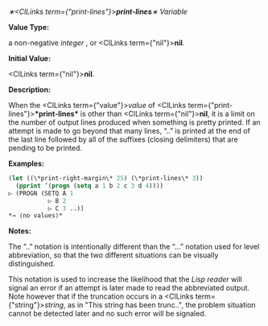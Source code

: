 *∗<ClLinks  term={"print-lines"}><b>*print-lines*</b></ClLinks>∗ Variable* 



**Value Type:** 



a non-negative *integer* , or <ClLinks  term={"nil"}><b>nil</b></ClLinks>. 



**Initial Value:** 



<ClLinks  term={"nil"}><b>nil</b></ClLinks>. 







 



 



**Description:** 



When the <ClLinks  term={"value"}><i>value</i></ClLinks> of <ClLinks  term={"print-lines"}><b>\*print-lines\*</b></ClLinks> is other than <ClLinks  term={"nil"}><b>nil</b></ClLinks>, it is a limit on the number of output lines produced when something is pretty printed. If an attempt is made to go beyond that many lines, “..” is printed at the end of the last line followed by all of the suffixes (closing delimiters) that are pending to be printed. 



**Examples:**
```lisp
(let ((\*print-right-margin\* 25) (\*print-lines\* 3)) 
  (pprint ’(progn (setq a 1 b 2 c 3 d 4)))) 
▷ (PROGN (SETQ A 1 
	       ▷ B 2 
	       ▷ C 3 ..)) 
*→ ⟨no values⟩* 
```
**Notes:** 



The “..” notation is intentionally different than the “...” notation used for level abbreviation, so that the two different situations can be visually distinguished. 



This notation is used to increase the likelihood that the *Lisp reader* will signal an error if an attempt is later made to read the abbreviated output. Note however that if the truncation occurs in a <ClLinks  term={"string"}><i>string</i></ClLinks>, as in "This string has been trunc..", the problem situation cannot be detected later and no such error will be signaled. 



